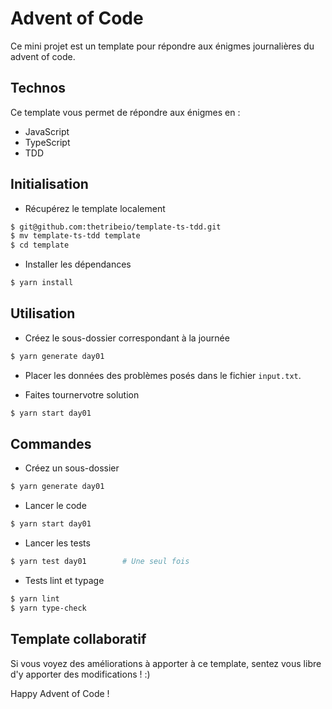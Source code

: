 # Advent of Code

Ce mini projet est un template pour répondre aux énigmes journalières du advent of code.

## Technos

Ce template vous permet de répondre aux énigmes en :
- JavaScript
- TypeScript
- TDD

## Initialisation

- Récupérez le template localement

```bash
$ git@github.com:thetribeio/template-ts-tdd.git
$ mv template-ts-tdd template
$ cd template
```

- Installer les dépendances

```bash
$ yarn install
```

## Utilisation

- Créez le sous-dossier correspondant à la journée

```bash
$ yarn generate day01
```

- Placer les données des problèmes posés dans le fichier `input.txt`.

- Faites tournervotre solution

```bash
$ yarn start day01
```

## Commandes

- Créez un sous-dossier

```bash
$ yarn generate day01
```

- Lancer le code

```bash
$ yarn start day01
```

- Lancer les tests

```bash
$ yarn test day01        # Une seul fois
```

- Tests lint et typage

```bash
$ yarn lint
$ yarn type-check
```

## Template collaboratif

Si vous voyez des améliorations à apporter à ce template, sentez vous libre d'y apporter des modifications ! :) 




Happy Advent of Code !
